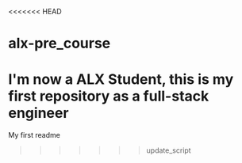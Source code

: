 <<<<<<< HEAD
# alx-pre_course
I'm now a ALX Student, this is my first repository as a full-stack engineer
=======
My first readme
>>>>>>> update_script
